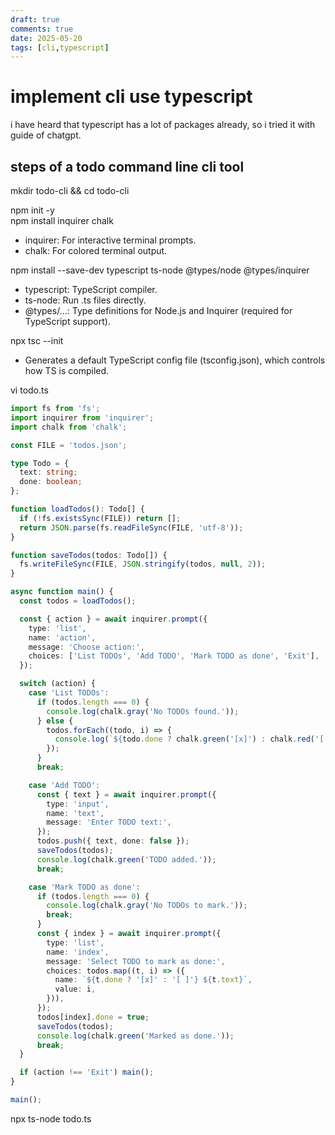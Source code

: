 ```yaml
---
draft: true
comments: true
date: 2025-05-20
tags: [cli,typescript]
---
```


# implement cli use typescript  
i have heard that typescript has a lot of packages already, so i tried it with guide of chatgpt.

## steps of a todo command line cli tool

mkdir todo-cli && cd todo-cli  

npm init -y                       
npm install inquirer chalk     
- inquirer: For interactive terminal prompts.
- chalk: For colored terminal output.  

npm install --save-dev typescript ts-node @types/node @types/inquirer
- typescript: TypeScript compiler.
- ts-node: Run .ts files directly.
- @types/...: Type definitions for Node.js and Inquirer (required for TypeScript support).


npx tsc --init       
- Generates a default TypeScript config file (tsconfig.json), which controls how TS is compiled.

vi todo.ts            
```ts
import fs from 'fs';
import inquirer from 'inquirer';
import chalk from 'chalk';

const FILE = 'todos.json';

type Todo = {
  text: string;
  done: boolean;
};

function loadTodos(): Todo[] {
  if (!fs.existsSync(FILE)) return [];
  return JSON.parse(fs.readFileSync(FILE, 'utf-8'));
}

function saveTodos(todos: Todo[]) {
  fs.writeFileSync(FILE, JSON.stringify(todos, null, 2));
}

async function main() {
  const todos = loadTodos();

  const { action } = await inquirer.prompt({
    type: 'list',
    name: 'action',
    message: 'Choose action:',
    choices: ['List TODOs', 'Add TODO', 'Mark TODO as done', 'Exit'],
  });

  switch (action) {
    case 'List TODOs':
      if (todos.length === 0) {
        console.log(chalk.gray('No TODOs found.'));
      } else {
        todos.forEach((todo, i) => {
          console.log(`${todo.done ? chalk.green('[x]') : chalk.red('[ ]')} ${i + 1}. ${todo.text}`);
        });
      }
      break;

    case 'Add TODO':
      const { text } = await inquirer.prompt({
        type: 'input',
        name: 'text',
        message: 'Enter TODO text:',
      });
      todos.push({ text, done: false });
      saveTodos(todos);
      console.log(chalk.green('TODO added.'));
      break;

    case 'Mark TODO as done':
      if (todos.length === 0) {
        console.log(chalk.gray('No TODOs to mark.'));
        break;
      }
      const { index } = await inquirer.prompt({
        type: 'list',
        name: 'index',
        message: 'Select TODO to mark as done:',
        choices: todos.map((t, i) => ({
          name: `${t.done ? '[x]' : '[ ]'} ${t.text}`,
          value: i,
        })),
      });
      todos[index].done = true;
      saveTodos(todos);
      console.log(chalk.green('Marked as done.'));
      break;
  }

  if (action !== 'Exit') main();
}

main();
```

npx ts-node todo.ts      
